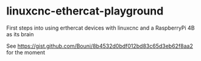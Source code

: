 # linuxcnc-ethercat-playground

First steps into using erthercat devices with linuxcnc and a RaspberryPi 4B as its brain

See https://gist.github.com/Bouni/8b4532d0bdf012bd83c65d3eb62f8aa2 for the moment

